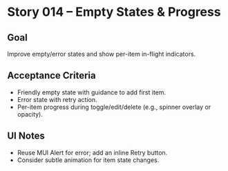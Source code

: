 # Story 014 – Empty States & Progress

## Goal

Improve empty/error states and show per-item in-flight indicators.

## Acceptance Criteria

- Friendly empty state with guidance to add first item.
- Error state with retry action.
- Per-item progress during toggle/edit/delete (e.g., spinner overlay or opacity).

## UI Notes

- Reuse MUI Alert for error; add an inline Retry button.
- Consider subtle animation for item state changes.

